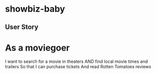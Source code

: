 # showbiz-baby
## User Story
# As a moviegoer
I want to search for a movie in theaters
AND find local movie times and trailers
So that I can purchase tickets
And read Rotten Tomatoes reviews 
